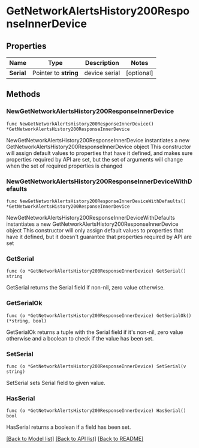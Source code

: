# GetNetworkAlertsHistory200ResponseInnerDevice

## Properties

Name | Type | Description | Notes
------------ | ------------- | ------------- | -------------
**Serial** | Pointer to **string** | device serial | [optional] 

## Methods

### NewGetNetworkAlertsHistory200ResponseInnerDevice

`func NewGetNetworkAlertsHistory200ResponseInnerDevice() *GetNetworkAlertsHistory200ResponseInnerDevice`

NewGetNetworkAlertsHistory200ResponseInnerDevice instantiates a new GetNetworkAlertsHistory200ResponseInnerDevice object
This constructor will assign default values to properties that have it defined,
and makes sure properties required by API are set, but the set of arguments
will change when the set of required properties is changed

### NewGetNetworkAlertsHistory200ResponseInnerDeviceWithDefaults

`func NewGetNetworkAlertsHistory200ResponseInnerDeviceWithDefaults() *GetNetworkAlertsHistory200ResponseInnerDevice`

NewGetNetworkAlertsHistory200ResponseInnerDeviceWithDefaults instantiates a new GetNetworkAlertsHistory200ResponseInnerDevice object
This constructor will only assign default values to properties that have it defined,
but it doesn't guarantee that properties required by API are set

### GetSerial

`func (o *GetNetworkAlertsHistory200ResponseInnerDevice) GetSerial() string`

GetSerial returns the Serial field if non-nil, zero value otherwise.

### GetSerialOk

`func (o *GetNetworkAlertsHistory200ResponseInnerDevice) GetSerialOk() (*string, bool)`

GetSerialOk returns a tuple with the Serial field if it's non-nil, zero value otherwise
and a boolean to check if the value has been set.

### SetSerial

`func (o *GetNetworkAlertsHistory200ResponseInnerDevice) SetSerial(v string)`

SetSerial sets Serial field to given value.

### HasSerial

`func (o *GetNetworkAlertsHistory200ResponseInnerDevice) HasSerial() bool`

HasSerial returns a boolean if a field has been set.


[[Back to Model list]](../README.md#documentation-for-models) [[Back to API list]](../README.md#documentation-for-api-endpoints) [[Back to README]](../README.md)


